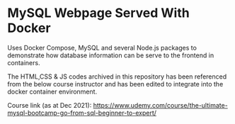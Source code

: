 # MySQL Webpage Served With Docker

Uses Docker Compose, MySQL and several Node.js packages to demonstrate how database information can be serve to the frontend in containers.

The HTML,CSS & JS codes archived in this repository has been referenced from the below course instructor and has been edited to integrate into the docker container environment.

Course link (as at Dec 2021): https://www.udemy.com/course/the-ultimate-mysql-bootcamp-go-from-sql-beginner-to-expert/